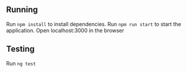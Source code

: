 ## Running

Run `npm install` to install dependencies. 
Run `npm run start` to start the application. 
Open localhost:3000 in the browser

## Testing

Run `ng test`
